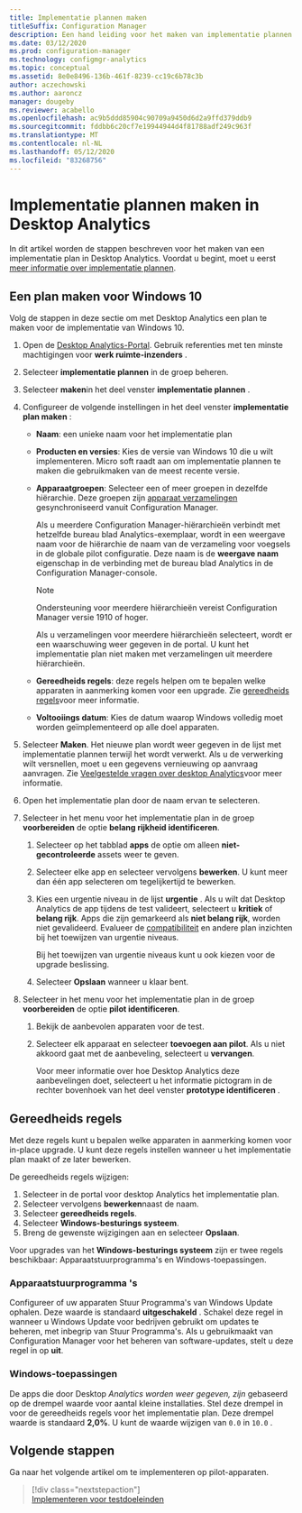 ```yaml
---
title: Implementatie plannen maken
titleSuffix: Configuration Manager
description: Een hand leiding voor het maken van implementatie plannen in Desktop Analytics.
ms.date: 03/12/2020
ms.prod: configuration-manager
ms.technology: configmgr-analytics
ms.topic: conceptual
ms.assetid: 8e0e8496-136b-461f-8239-cc19c6b78c3b
author: aczechowski
ms.author: aaroncz
manager: dougeby
ms.reviewer: acabello
ms.openlocfilehash: ac9b5ddd85904c90709a9450d6d2a9ffd379ddb9
ms.sourcegitcommit: fddbb6c20cf7e19944944d4f81788adf249c963f
ms.translationtype: MT
ms.contentlocale: nl-NL
ms.lasthandoff: 05/12/2020
ms.locfileid: "83268756"
---
```

# <a name="how-to-create-deployment-plans-in-desktop-analytics"></a>Implementatie plannen maken in Desktop Analytics

In dit artikel worden de stappen beschreven voor het maken van een implementatie plan in Desktop Analytics. Voordat u begint, moet u eerst [meer informatie over implementatie plannen](about-deployment-plans.md).

## <a name="create-a-plan-for-windows-10"></a>Een plan maken voor Windows 10

Volg de stappen in deze sectie om met Desktop Analytics een plan te maken voor de implementatie van Windows 10.

1. Open de [Desktop Analytics-Portal](https://aka.ms/desktopanalytics). Gebruik referenties met ten minste machtigingen voor **werk ruimte-inzenders** .  

2. Selecteer **implementatie plannen** in de groep beheren.  

3. Selecteer **maken**in het deel venster **implementatie plannen** .  

4. Configureer de volgende instellingen in het deel venster **implementatie plan maken** :  

    - **Naam**: een unieke naam voor het implementatie plan  

    - **Producten en versies**: Kies de versie van Windows 10 die u wilt implementeren. Micro soft raadt aan om implementatie plannen te maken die gebruikmaken van de meest recente versie.  

    - **Apparaatgroepen**: Selecteer een of meer groepen in dezelfde hiërarchie. Deze groepen zijn [apparaat verzamelingen](connect-configmgr.md#bkmk_Collections) gesynchroniseerd vanuit Configuration Manager.

        Als u meerdere Configuration Manager-hiërarchieën verbindt met hetzelfde bureau blad Analytics-exemplaar, wordt in een weergave naam voor de hiërarchie de naam van de verzameling voor voegsels in de globale pilot configuratie. Deze naam is de **weergave naam** eigenschap in de verbinding met de bureau blad Analytics in de Configuration Manager-console.<!-- 4814075 -->

        > [!NOTE]
        > Ondersteuning voor meerdere hiërarchieën vereist Configuration Manager versie 1910 of hoger.
        >
        > Als u verzamelingen voor meerdere hiërarchieën selecteert, wordt er een waarschuwing weer gegeven in de portal. U kunt het implementatie plan niet maken met verzamelingen uit meerdere hiërarchieën.<!-- 4814075 -->

    - **Gereedheids regels**: deze regels helpen om te bepalen welke apparaten in aanmerking komen voor een upgrade. Zie [gereedheids regels](#readiness-rules)voor meer informatie.  

    - **Voltooiings datum**: Kies de datum waarop Windows volledig moet worden geïmplementeerd op alle doel apparaten.  

5. Selecteer **Maken**. Het nieuwe plan wordt weer gegeven in de lijst met implementatie plannen terwijl het wordt verwerkt. Als u de verwerking wilt versnellen, moet u een gegevens vernieuwing op aanvraag aanvragen. Zie [Veelgestelde vragen over desktop Analytics](faq.md#can-i-reduce-the-amount-of-time-it-takes-for-data-to-refresh-in-my-desktop-analytics-portal)voor meer informatie.  

6. Open het implementatie plan door de naam ervan te selecteren.  

7. Selecteer in het menu voor het implementatie plan in de groep **voorbereiden** de optie **belang rijkheid identificeren**.  

    1. Selecteer op het tabblad **apps** de optie om alleen **niet-gecontroleerde** assets weer te geven.  

    2. Selecteer elke app en selecteer vervolgens **bewerken**. U kunt meer dan één app selecteren om tegelijkertijd te bewerken.  

    3. Kies een urgentie niveau in de lijst **urgentie** . Als u wilt dat Desktop Analytics de app tijdens de test valideert, selecteert u **kritiek** of **belang rijk**. Apps die zijn gemarkeerd als **niet belang rijk**, worden niet gevalideerd. Evalueer de [compatibiliteit](compat-assessment.md) en andere plan inzichten bij het toewijzen van urgentie niveaus.  

        Bij het toewijzen van urgentie niveaus kunt u ook kiezen voor de upgrade beslissing.  

    4. Selecteer **Opslaan** wanneer u klaar bent.  

8. Selecteer in het menu voor het implementatie plan in de groep **voorbereiden** de optie **pilot identificeren**.  

    1. Bekijk de aanbevolen apparaten voor de test.  

    2. Selecteer elk apparaat en selecteer **toevoegen aan pilot**. Als u niet akkoord gaat met de aanbeveling, selecteert u **vervangen**.  

        Voor meer informatie over hoe Desktop Analytics deze aanbevelingen doet, selecteert u het informatie pictogram in de rechter bovenhoek van het deel venster **prototype identificeren** .

## <a name="readiness-rules"></a>Gereedheids regels

Met deze regels kunt u bepalen welke apparaten in aanmerking komen voor in-place upgrade. U kunt deze regels instellen wanneer u het implementatie plan maakt of ze later bewerken.

De gereedheids regels wijzigen:

1. Selecteer in de portal voor desktop Analytics het implementatie plan.
1. Selecteer vervolgens **bewerken**naast de naam.
1. Selecteer **gereedheids regels**.
1. Selecteer **Windows-besturings systeem**.
1. Breng de gewenste wijzigingen aan en selecteer **Opslaan**.

Voor upgrades van het **Windows-besturings systeem** zijn er twee regels beschikbaar: Apparaatstuurprogramma's en Windows-toepassingen.

### <a name="device-drivers"></a>Apparaatstuurprogramma 's

Configureer of uw apparaten Stuur Programma's van Windows Update ophalen. Deze waarde is standaard **uitgeschakeld** . Schakel deze regel in wanneer u Windows Update voor bedrijven gebruikt om updates te beheren, met inbegrip van Stuur Programma's. Als u gebruikmaakt van Configuration Manager voor het beheren van software-updates, stelt u deze regel in op **uit**.

### <a name="windows-applications"></a>Windows-toepassingen

De apps die door Desktop *Analytics worden weer gegeven, zijn* gebaseerd op de drempel waarde voor aantal kleine installaties. Stel deze drempel in voor de gereedheids regels voor het implementatie plan. Deze drempel waarde is standaard **2,0%**. U kunt de waarde wijzigen van `0.0` in `10.0` .


## <a name="next-steps"></a>Volgende stappen

Ga naar het volgende artikel om te implementeren op pilot-apparaten.
> [!div class="nextstepaction"]  
> [Implementeren voor testdoeleinden](deploy-pilot.md)  
